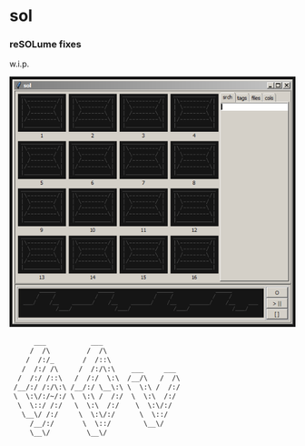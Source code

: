 # sol
### reSOLume fixes

w.i.p.

![preview](https://raw.githubusercontent.com/pussinboot/sol/master/preview.PNG)

~~~
      ___           ___                   
     /  /\         /  /\                  
    /  /:/_       /  /::\                 
   /  /:/ /\     /  /:/\:\    ___     ___ 
  /  /:/ /::\   /  /:/  \:\  /__/\   /  /\
 /__/:/ /:/\:\ /__/:/ \__\:\ \  \:\ /  /:/
 \  \:\/:/~/:/ \  \:\ /  /:/  \  \:\  /:/ 
  \  \::/ /:/   \  \:\  /:/    \  \:\/:/  
   \__\/ /:/     \  \:\/:/      \  \::/   
     /__/:/       \  \::/        \__\/    
     \__\/         \__\/                  
~~~